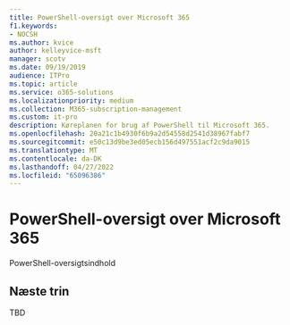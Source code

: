 ```yaml
---
title: PowerShell-oversigt over Microsoft 365
f1.keywords:
- NOCSH
ms.author: kvice
author: kelleyvice-msft
manager: scotv
ms.date: 09/19/2019
audience: ITPro
ms.topic: article
ms.service: o365-solutions
ms.localizationpriority: medium
ms.collection: M365-subscription-management
ms.custom: it-pro
description: Køreplanen for brug af PowerShell til Microsoft 365.
ms.openlocfilehash: 20a21c1b4930f6b9a2d54558d2541d38967fabf7
ms.sourcegitcommit: e50c13d9be3ed05ecb156d497551acf2c9da9015
ms.translationtype: MT
ms.contentlocale: da-DK
ms.lasthandoff: 04/27/2022
ms.locfileid: "65096386"
---
```

# <a name="powershell-roadmap-for-microsoft-365"></a>PowerShell-oversigt over Microsoft 365

PowerShell-oversigtsindhold

## <a name="next-step"></a>Næste trin

TBD
